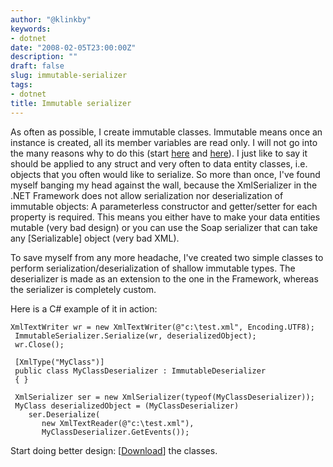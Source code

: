 ```yaml
---
author: "@klinkby"
keywords:
- dotnet
date: "2008-02-05T23:00:00Z"
description: ""
draft: false
slug: immutable-serializer
tags:
- dotnet
title: Immutable serializer
---
```



As often as possible, I create immutable classes. Immutable means once an instance is created, all its member variables are read only. I will not go into the many reasons why to do this (start [ here](http://blogs.msdn.com/lucabol/archive/2007/12/03/creating-an-immutable-value-object-in-c-part-i-using-a-class.aspx) and [ here](http://blogs.msdn.com/lucabol/archive/2007/12/03/creating-an-immutable-value-object-in-c-part-i-using-a-class.aspx)). I just like to say it should be applied to any struct and very often to data entity classes, i.e. objects that you often would like to serialize. So more than once, I've found myself banging my head against the wall, because the XmlSerializer in the .NET Framework does not allow serialization nor deserialization of immutable objects: A parameterless constructor and getter/setter for each property is required. This means you either have to make your data entities mutable (very bad design) or you can use the Soap serializer that can take any [Serializable] object (very bad XML).

To save myself from any more headache, I've created two simple classes to perform serialization/deserialization of shallow immutable types. The deserializer is made as an extension to the one in the Framework, whereas the serializer is completely custom.

Here is a C# example of it in action:

<pre class="csharpcode"><code>XmlTextWriter wr = new XmlTextWriter(@"c:\test.xml", Encoding.UTF8);  
 ImmutableSerializer.Serialize<MyClass>(wr, deserializedObject);  
 wr.Close();  

 [XmlType("MyClass")]  
 public class MyClassDeserializer : ImmutableDeserializer<MyClass>  
 { }  

 XmlSerializer ser = new XmlSerializer(typeof(MyClassDeserializer));  
 MyClass deserializedObject = (MyClassDeserializer)  
    ser.Deserialize(  
       new XmlTextReader(@"c:\test.xml"),  
       MyClassDeserializer.GetEvents());</code></pre>

Start doing better design: [[Download](http://kli.dk/blog/Klinkby.ImmutableSerialization.zip)] the classes.

